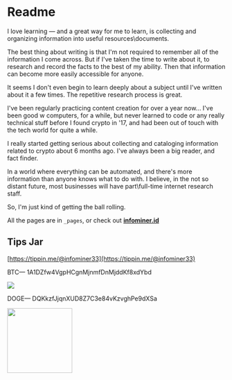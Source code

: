 # Readme

I love learning — and a great way for me to learn, is collecting and organizing information into useful resources\documents. 

The best thing about writing is that I'm not required to remember all of the information I come across. But if I've taken the time to write about it, to research and record the facts to the best of my ability. Then that information can become more easily accessible for anyone.

It seems I don't even begin to learn deeply about a subject until I've written about it a few times. The repetitive research process is great. 

I've been regularly practicing content creation for over a year now... I've been good w computers, for a while, but never learned to code or any really technical stuff before I found crypto in '17, and had been out of touch with the tech world for quite a while.

I really started getting serious about collecting and cataloging information related to crypto about 6 months ago. I've always been a big reader, and fact finder. 

In a world where everything can be automated, and there's more information than anyone knows what to do with. I believe, in the not so distant future, most businesses will have part\full-time internet research staff. 

So, I'm just kind of getting the ball rolling.

All the pages are in `_pages`, or check out [**infominer.id**](https://infominer.id)


## Tips Jar

[https://tippin.me/@infominer33](https://tippin.me/@infominer33)

BTC— 1A1DZfw4VgpHCgnMjnmfDnMjddKf8xdYbd

![](https://imgur.com/yXLLm9Bl.png) 

DOGE— DQKkzfJjqnXUD8Z7C3e84vKzvghPe9dXSa

<img src="https://imgur.com/z316u0c.png" width="150"> 

